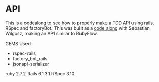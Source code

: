 # API 
This is a codealong to see how to properly make a TDD API using rails, RSpec and factoryBot. This was built as a [code along](https://www.udemy.com/course/ruby-on-rails-api-the-complete-guide) with Sebastian Wilgosz, making an API similar to RubyFlow.

GEMS Used
- rspec-rails
- factory_bot_rails
- jsonapi-serializer

ruby 2.7.2
Rails 6.1.3.1
RSpec 3.10